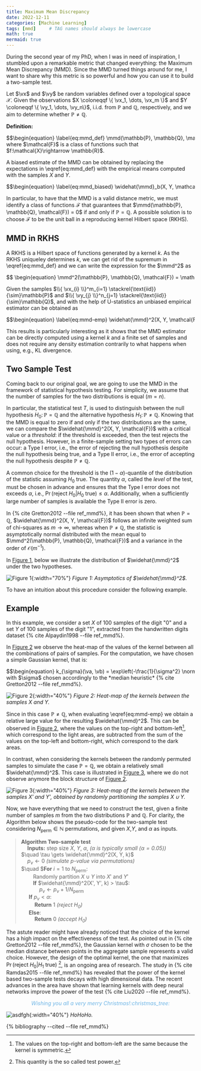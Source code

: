 ```yaml
---
title: Maximum Mean Discrepancy
date: 2022-12-11
categories: [Machine Learning]
tags: [mmd]     # TAG names should always be lowercase
math: true
mermaid: true
---
```


During the second year of my PhD, when I was in need of inspiration, I stumbled upon a remarkable metric that changed everything: the Maximum Mean Discrepancy (MMD).
Since the MMD turned things around for me, I want to share why this metric is so powerful and how you can use it to build a two-sample test.
<div style="display:none">
$
\newcommand{\vect}[1]{\boldsymbol{#1}}
\newcommand{\vx}{\vect{x}}
\newcommand{\vy}{\vect{y}}
\newcommand{\va}{\vect{a}}
\newcommand{\vb}{\vect{b}}
\DeclareMathOperator{\mmd}{MMD}
\newcommand{\coloneqqf}{\mathrel{\vcenter{:}}=}
\newcommand{\norm}[1]{\left\lVert #1 \right\rVert}
\binoppenalty=10000
\relpenalty=10000
$
</div>

Let $\vx$ and $\vy$ be random variables defined over a topological space $\mathcal{X}$. Given the observations $X \coloneqqf \{ \vx_1, \dots, \vx_m \}$ and $Y \coloneqqf \{ \vy_1, \dots, \vy_n\}$, i.i.d. from $\mathbb{P}$ and $\mathbb{Q}$, respectively, and we aim to determine whether $\mathbb{P} \neq \mathbb{Q}$.


**Definition:** 
<div style="overflow-x: auto; white-space: nowrap;">
$$\begin{equation}
    \label{eq:mmd_def}
    \mmd(\mathbb{P}, \mathbb{Q}, \mathcal{F}) \coloneqqf \sup_{f \in \mathcal{F}}(\mathbb{E}_{\vx \sim \mathbb{P}}[f(\vx)] - \mathbb{E}_{\vy \sim \mathbb{Q}}[f(\vy)]).
\end{equation}$$
</div>
where $\mathcal{F}$ is a class of functions such that $f:\mathcal{X}\rightarrow \mathbb{R}$.

A biased estimate of the MMD can be obtained by replacing the expectations in \eqref{eq:mmd_def} with the empirical means computed with the samples $X$ and $Y$.
<div style="overflow-x: auto; white-space: nowrap;">
$$\begin{equation}
    \label{eq:mmd_biased}
    \widehat{\mmd}_b(X, Y, \mathcal{F}) \coloneqqf \sup_{f \in \mathcal{F}}\left(\frac{1}{m}\sum_{i=1}^m f(\vx_i) - \frac{1}{n}\sum_{j=1}^n f(\vy_j)\right).
\end{equation}$$
</div>

In particular, to have that the MMD is a valid distance metric, we must identify a class of functions $\mathcal{F}$ that guarantees that $\mmd(\mathbb{P}, \mathbb{Q}, \mathcal{F}) = 0$ if and only if $\mathbb{P} = \mathbb{Q}$. 
A possible solution is to choose  $\mathcal{F}$ to be the unit ball in a reproducing kernel Hilbert space (RKHS).


## MMD in RKHS

A RKHS is a Hilbert space of functions generated by a kernel $k$. As the RKHS uniqueley determines $k$, we can get rid of the supremum in \eqref{eq:mmd_def} and we can write the expression for the $\mmd^2$ as

<div style="overflow-x: auto; white-space: nowrap;">
$$
\begin{equation}
\mmd^2(\mathbb{P}, \mathbb{Q}, \mathcal{F}) = \mathbb{E}_{\vx,\vx' \sim \mathbb{P}} [k(\vx, \vx')] +  \mathbb{E}_{\vy,\vy' \sim \mathbb{Q}} [k(\vy, \vy')] - 2\mathbb{E}_{\vx\sim \mathbb{P} ,\vy \sim \mathbb{Q}}[k(\vx, \vy)],
\end{equation}
$$
</div>

Given the samples 
$\\{ \vx_{i} \\}^m_{i=1} \stackrel{\text{iid}}{\sim}\mathbb{P}$ and
$\\{ \vy_{j} \\}^n_{j=1} \stackrel{\text{iid}}{\sim}\mathbb{Q}$, and with the help of U-statistics an unbiased empirical estimator can be obtained as 


<div style="overflow-x: auto; white-space: nowrap;">
$$\begin{equation}
    \label{eq:mmd-emp}
    \widehat{\mmd}^2(X, Y, \mathcal{F}) = \frac{1}{m(m-1)}\sum_{i=1}^m\sum_{j\neq i}^m k(\vx_i, \vx_j) + \frac{1}{n(n-1)}\sum_{i=1}^n\sum_{j\neq i}^n k(\vy_i, \vy_j) - \frac{2}{mn}\sum_{i=1}^m\sum_{j=1}^n k(\vx_i, \vy_j).
\end{equation}$$
</div>

This results is particularly interesting as it shows that the MMD estimator can be directly computed using a kernel $k$ and a finite set of samples and does not require any density estimation contrarily to what happens when using, e.g., KL divergence.


## Two Sample Test
Coming back to our original goal, we are going to use the MMD in the framework of statistical hypothesis testing.
For simplicity, we assume that the number of samples for the two distributions is equal ($m=n$). 

In particular, the statistical test $T$, is used to distinguish between the null hypothesis $H_0\colon \mathbb{P} = \mathbb{Q}$ and the alternative hypothesis $H_1\colon \mathbb{P} \neq \mathbb{Q}$. Knowing that the MMD is equal to zero if and only if the two distributions are the same, we can compare the $\widehat{\mmd}^2(X, Y, \mathcal{F})$ with a critical value or a *threshold*: if the threshold is exceeded, then the test rejects the null hypothesis. However, in a finite-sample setting two types of errors can occur: a Type I error, i.e., the error of rejecting the null hypothesis despite the null hypothesis being true, and a Type II error, i.e., the error of accepting the null hypothesis despite $\mathbb{P} \neq \mathbb{Q}$.

A common choice for the threshold is the $(1-\alpha)\text{-quantile}$ of the distribution of the statistic assuming $H_0$ true. The quantity $\alpha$, called the *level* of the test, must be chosen in advance and ensures that the Type I error does not exceeds $\alpha$, i.e., $\Pr(\text{reject }H_0\lvert H_0 \text{ true}) \leq \alpha$. Additionally, when a sufficiently large number of samples is available the Type II error is zero.

In {% cite Gretton2012 --file ref_mmd%}, it has been shown that when $\mathbb{P} = \mathbb{Q}$, $\widehat{\mmd}^2(X, Y, \mathcal{F})$ follows
an infinite weighted sum of chi-squares as $m\rightarrow \infty$, whereas when $\mathbb{P} \neq \mathbb{Q}$, the statistic is asymptotically normal distributed with the mean equal to $\mmd^2(\mathbb{P}, \mathbb{Q}, \mathcal{F})$ and a variance in the order of $\mathcal{O}(m^{-1})$.

In [Figure 1](/assets/mmd/asymp_new.png), below we illustrate the distribution of $\widehat{\mmd}^2$ under the two hypotheses.

![Figure 1](/assets/mmd/asymp_new.png){:width="70%"}
_Figure 1: Asymptotics of $\widehat{\mmd}^2$._

To have an intuition about this procedure consider the following example.

## Example
In this example, we consider a set $X$ of $100$ samples of the digit "$0$" and a set $Y$ of $100$ samples of the digit "$1$", extracted from the handwritten digits dataset {% cite Alpaydin1998 --file ref_mmd%}. 

In [Figure 2](/assets/mmd/k_orig_c.png) we observe the heat-map of the values of the kernel between all the combinations of pairs of samples.
For the computation, we have chosen a simple Gaussian kernel, that is:
<div style="overflow-x: auto; white-space: nowrap;">
$$\begin{equation}
    k_{\sigma}(\va, \vb) = \exp\left(-\frac{1}{\sigma^2} \norm{\va - \vb}^2\right),
\end{equation}$$
</div>
with $\sigma$ chosen accordingly to the *median heuristic* {% cite Gretton2012 --file ref_mmd%}.

![Figure 2](/assets/mmd/k_orig_c.png){:width="40%"}
_Figure 2: Heat-map of the kernels between the samples $X$ and $Y$._

[^a]: The values on the top-right and bottom-left are the same because the kernel is symmetric.

Since in this case $\mathbb{P} \neq \mathbb{Q}$, when evaluating \eqref{eq:mmd-emp} we obtain a relative large value for the resulting $\widehat{\mmd}^2$. This can be observed in [Figure 2](/assets/mmd/k_orig_c.png), where the values on the top-right and bottom-left[^a], which correspond to the light areas, are subtracted from the sum of the values on the top-left and bottom-right, which correspond to the dark areas.

In contrast, when considering the kernels between the randomly permuted samples to simulate the case $\mathbb{P} = \mathbb{Q}$, we obtain a relatively small $\widehat{\mmd}^2$. This case is illustrated in [Figure 3](/assets/mmd/k_perm_c.png), where we do not observe anymore the block structure of [Figure 2](/assets/mmd/k_orig_c.png).

![Figure 3](/assets/mmd/k_perm_c.png){:width="40%"}
_Figure 3: Heat-map of the kernels between the samples $X'$ and $Y'$, obtained by randomly partitioning the samples $X \cup Y$._


Now, we have everything that we need to construct the test, given a finite number of samples $m$ from the two distributions $\mathbb{P}$ and $\mathbb{Q}$.
For clarity, the Algorithm below shows the pseudo-code for the two-sample test considering $N_{\text{perm}} \in \mathbb{N}$ permutations, and given $X$,$Y$, and $\alpha$ as inputs.

> **Algorithm Two-sample test**  
$\quad$**Inputs:** step size  $X$, $Y$, $\alpha$, *$(\alpha$ is typically small ($\alpha=0.05$))*  
$\quad \tau \gets \widehat{\mmd}^2(X, Y, k)$  
$\quad p_v\gets 0$ *(simulate $p$-value via permutations)*   
$\quad $**For** $i=1$ to $N_{\text{perm}}$:    
$\qquad$Randomly partition $X \cup Y$ into $X'$ and $Y'$  
$\qquad$**If** $\widehat{\mmd}^2(X', Y', k) > \tau$:   
$\qquad\quad p_v \gets p_v + 1/ N_{\text{perm}}$   
$\quad$ **If** $p_v < \alpha$:   
$\qquad$ **Return** 1 *(reject $H_0$)*  
$\quad$ **Else**:   
$\qquad$ **Return** 0 *(accept $H_0$)*  

[^b]: This quantity is the so called test power.

The astute reader might have already noticed that the choice of the kernel has a high impact on the effectiveness of the test. As pointed out in {% cite Gretton2012 --file ref_mmd%}, the Gaussian kernel with $\sigma$ chosen to be the median distance between points in the aggregate sample represents a valid choice. However, the design of the optimal kernel, the one that maximizes $\Pr(\text{reject }H_0\lvert H_1\text{ true})$ [^b], is an ongoing area of research. The study in {% cite Ramdas2015 --file ref_mmd%} has revealed that the power of the kernel based two-sample tests decays with high dimensional data. The recent advances in the area have shown that learning kernels with deep neural networks improve the power of the test {% cite Liu2020 --file ref_mmd%}.


<p style="text-align:center; color:#6EB5E6;"><em>Wishing you all a very merry Christmas!:christmas_tree:</em></p> 


![asdfgh](/assets/mmd/hohoho.jpeg){:width="40%"}
_HoHoHo._

{% bibliography --cited --file ref_mmd%}